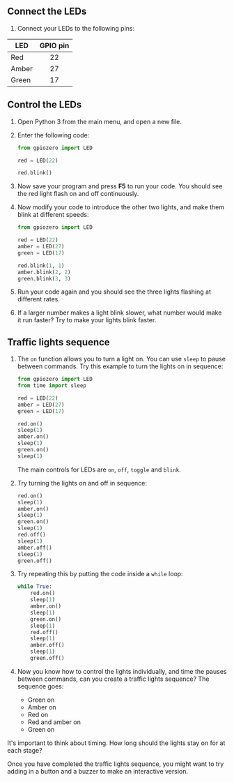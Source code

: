 ## Connect the LEDs

1. Connect your LEDs to the following pins:

| LED   | GPIO pin |
| ----- | :------: |
| Red   |    22    |
| Amber |    27    |
| Green |    17    |

## Control the LEDs

1. Open Python 3 from the main menu, and open a new file.

1. Enter the following code:

   ```python
   from gpiozero import LED

   red = LED(22)

   red.blink()
   ```

1. Now save your program and press **F5** to run your code. You should see the red light flash on and off continuously.

1. Now modify your code to introduce the other two lights, and make them blink at different speeds:

   ```python
   from gpiozero import LED

   red = LED(22)
   amber = LED(27)
   green = LED(17)

   red.blink(1, 1)
   amber.blink(2, 2)
   green.blink(3, 3)
   ```

1. Run your code again and you should see the three lights flashing at different rates.

1. If a larger number makes a light blink slower, what number would make it run faster? Try to make your lights blink faster.

## Traffic lights sequence

1. The `on` function allows you to turn a light on. You can use `sleep` to pause between commands. Try this example to turn the lights on in sequence:

   ```python
   from gpiozero import LED
   from time import sleep

   red = LED(22)
   amber = LED(27)
   green = LED(17)

   red.on()
   sleep(1)
   amber.on()
   sleep(1)
   green.on()
   sleep(1)
   ```

   The main controls for LEDs are `on`, `off`, `toggle` and `blink`.

1. Try turning the lights on and off in sequence:

   ```python
   red.on()
   sleep(1)
   amber.on()
   sleep(1)
   green.on()
   sleep(1)
   red.off()
   sleep(1)
   amber.off()
   sleep(1)
   green.off()
   ```

1. Try repeating this by putting the code inside a `while` loop:

   ```python
   while True:
       red.on()
       sleep(1)
       amber.on()
       sleep(1)
       green.on()
       sleep(1)
       red.off()
       sleep(1)
       amber.off()
       sleep(1)
       green.off()
   ```

1. Now you know how to control the lights individually, and time the pauses between commands, can you create a traffic lights sequence? The sequence goes:

   * Green on
   * Amber on
   * Red on
   * Red and amber on
   * Green on

It's important to think about timing. How long should the lights stay on for at each stage?

Once you have completed the traffic lights sequence, you might want to try adding in a button and a buzzer to make an interactive version.
